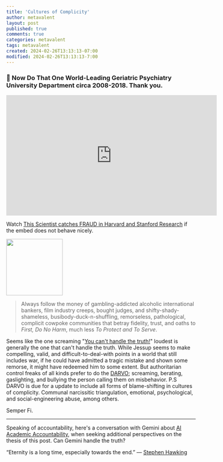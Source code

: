 ```yaml
---
title: 'Cultures of Complicity'
author: metavalent
layout: post
published: true
comments: true
categories: metavalent
tags: metavalent
created: 2024-02-26T13:13:13-07:00
modified: 2024-02-26T13:13:13-7:00
---
```


### 🙏 Now Do That One World-Leading Geriatric Psychiatry University Department circa 2008-2018. Thank you.

<!-- YouTube Player -->
<iframe id="ytplayer" type="text/html" class="center" width="560" height="320" src="https://www.youtube.com/embed/GeAPtIdb4Qs" frameborder="0"></iframe>

Watch [This Scientist catches FRAUD in Harvard and Stanford Research](https://youtu.be/GeAPtIdb4Qs) if the embed does not behave nicely.

<img src="https://metavalent.com/assets/images/Cultural.Complicity.png" width="150" height="150">

> Always follow the money of gambling-addicted alcoholic international bankers, film industry creeps, bought judges, and shifty-shady-shameless, busibody-duck-n-shuffling, remorseless, pathological, complicit cowpoke communities that betray fidelity, trust, and oaths to *First, Do No Harm*, much less *To Protect and To Serve*.

Seems like the one screaming "[You can't handle the truth!](https://youtu.be/9FnO3igOkOk)" loudest is generally the one that can't handle the truth. While Jessup seems to make compelling, valid, and difficult-to-deal-with points in a world that still includes war, if he could have admitted a tragic mistake and shown some remorse, it might have redeemed him to some extent. But authoritarian control freaks of all kinds prefer to do the [DARVO](https://gender.stanford.edu/news/youve-been-darvoed-and-you-dont-even-know-it); screaming, berating, gaslighting, and bullying the person calling them on misbehavior. P.S DARVO is due for a update to include all forms of blame-shifting in cultures of complicity. Communal narcissitic triangulation, emotional, psychological, and social-engineering abuse, among others.

Semper Fi.

---
Speaking of accountability, here's a conversation with Gemini about [AI Academic Accountability](https://metavalent.com/metavalent/2024/02/26/13-13-13-AI-Academic-Accountability.html), when seeking additional perspectives on the thesis of this post. Can Gemini handle the truth?

“Eternity is a long time, especially towards the end.” &mdash; [Stephen Hawking](https://www.goodreads.com/quotes/508757-eternity-is-a-long-time-especially-towards-the-end)
